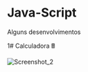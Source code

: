# Java-Script
Alguns desenvolvimentos

1# Calculadora 🖩


 ![Screenshot_2](https://user-images.githubusercontent.com/78491224/208687393-d1d411ff-9c39-4b40-917d-f3dd2af4d0b9.png)

